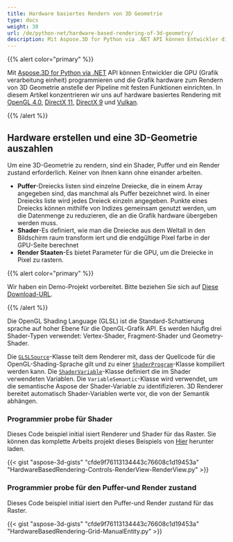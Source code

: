 ```yaml
---
title: Hardware basiertes Rendern von 3D Geometrie
type: docs
weight: 30
url: /de/python-net/hardware-based-rendering-of-3d-geometry/
description: Mit Aspose.3D for Python via .NET API können Entwickler die GPU (Grafik verarbeitung einheit) programmieren und die Grafik hardware zum Rendern von 3D Geometrie anstelle der Pipeline mit festen Funktionen einrichten.
---
```

{{% alert color="primary" %}}

Mit [Aspose.3D for Python via .NET](https://products.aspose.com/3d/python-net/) API können Entwickler die GPU (Grafik verarbeitung einheit) programmieren und die Grafik hardware zum Rendern von 3D Geometrie anstelle der Pipeline mit festen Funktionen einrichten. In diesem Artikel konzentrieren wir uns auf hardware basiertes Rendering mit [OpenGL 4.0](https://www.opengl.org/sdk/docs/man/html/glEnable.xhtml), [DirectX 11](https://msdn.microsoft.com/en-us/library/windows/desktop/hh404489\(v=vs.85\).aspx), [DirectX 9](https://msdn.microsoft.com/en-us/library/windows/desktop/bb147327\(v=vs.85\).aspx) und [Vulkan](https://www.khronos.org/registry/vulkan/specs/1.0/xhtml/vkspec.html#VkPipelineRasterizationStateCreateInfo).

{{% /alert %}}
##  **Hardware erstellen und eine 3D-Geometrie auszahlen**
Um eine 3D-Geometrie zu rendern, sind ein Shader, Puffer und ein Render zustand erforderlich. Keiner von ihnen kann ohne einander arbeiten.

- **Puffer**-Dreiecks listen sind einzelne Dreiecke, die in einem Array angegeben sind, das manchmal als Puffer bezeichnet wird. In einer Dreiecks liste wird jedes Dreieck einzeln angegeben. Punkte eines Dreiecks können mithilfe von Indizes gemeinsam genutzt werden, um die Datenmenge zu reduzieren, die an die Grafik hardware übergeben werden muss.
- **Shader**-Es definiert, wie man die Dreiecke aus dem Weltall in den Bildschirm raum transform iert und die endgültige Pixel farbe in der GPU-Seite berechnet
- **Render Staaten**-Es bietet Parameter für die GPU, um die Dreiecke in Pixel zu rastern.

{{% alert color="primary" %}}

Wir haben ein Demo-Projekt vorbereitet. Bitte beziehen Sie sich auf [Diese Download-URL](https://github.com/aspose-3d/Aspose.3D-for-.NET/tree/master/HardwareBasedRendering).

{{% /alert %}}

Die OpenGL Shading Language (GLSL) ist die Standard-Schattierung sprache auf hoher Ebene für die OpenGL-Grafik API. Es werden häufig drei Shader-Typen verwendet: Vertex-Shader, Fragment-Shader und Geometry-Shader.

Die [`GLSLSource`](https://reference.aspose.com/3d/net/aspose.threed.render/glslsource)-Klasse teilt dem Renderer mit, dass der Quellcode für die OpenGL-Shading-Sprache gilt und zu einer [`ShaderProgram`](https://reference.aspose.com/3d/net/aspose.threed.render/shaderprogram)-Klasse kompiliert werden kann. Die [`ShaderVariable`](https://reference.aspose.com/3d/net/aspose.threed.render/shadervariable)-Klasse definiert die im Shader verwendeten Variablen. Die `VariableSemantic`-Klasse wird verwendet, um die semantische Aspose der Shader-Variable zu identifizieren. 3D Renderer bereitet automatisch Shader-Variablen werte vor, die von der Semantik abhängen.
###  **Programmier probe für Shader**
Dieses Code beispiel initial isiert Renderer und Shader für das Raster. Sie können das komplette Arbeits projekt dieses Beispiels von [Hier](https://github.com/aspose-3d/Aspose.3D-for-.NET/tree/master/HardwareBasedRendering) herunter laden.

{{< gist "aspose-3d-gists" "cfde9f76113134443c76608c1d19453a" "HardwareBasedRendering-Controls-RenderView-RenderView.py" >}}
###  **Programmier probe für den Puffer-und Render zustand**
Dieses Code beispiel initial isiert den Puffer-und Render zustand für das Raster.

{{< gist "aspose-3d-gists" "cfde9f76113134443c76608c1d19453a" "HardwareBasedRendering-Grid-ManualEntity.py" >}}

